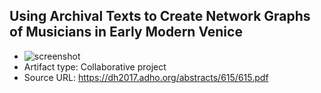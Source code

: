 ## Using Archival Texts to Create Network Graphs of Musicians in Early Modern Venice
* ![screenshot](file:///Users/electron/Desktop/IMG_0251.jpg)
* Artifact type: Collaborative project
* Source URL: https://dh2017.adho.org/abstracts/615/615.pdf
